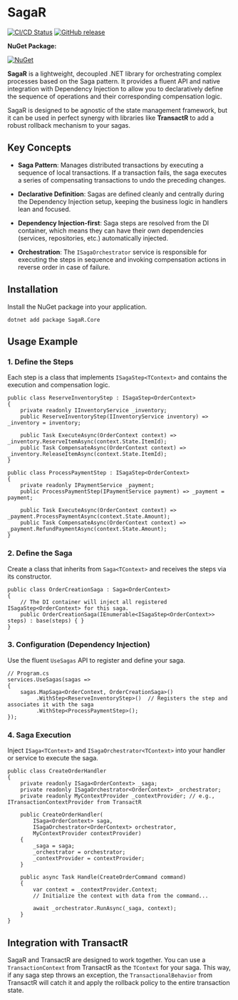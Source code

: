 # SagaR

[![CI/CD Status](https://github.com/YOUR_GITHUB_USERNAME/SagaR/actions/workflows/main.yml/badge.svg)](https://github.com/YOUR_GITHUB_USERNAME/SagaR/actions/workflows/main.yml)
[![GitHub release](https://img.shields.io/github/v/release/YOUR_GITHUB_USERNAME/SagaR)](https://github.com/YOUR_GITHUB_USERNAME/SagaR/releases/latest)

**NuGet Package:**

[![NuGet](https://img.shields.io/nuget/v/SagaR.Core.svg)](https://www.nuget.org/packages/SagaR.Core/)

**SagaR** is a lightweight, decoupled .NET library for orchestrating complex processes based on the Saga pattern. It provides a fluent API and native integration with Dependency Injection to allow you to declaratively define the sequence of operations and their corresponding compensation logic.

SagaR is designed to be agnostic of the state management framework, but it can be used in perfect synergy with libraries like **TransactR** to add a robust rollback mechanism to your sagas.

## Key Concepts

* **Saga Pattern**: Manages distributed transactions by executing a sequence of local transactions. If a transaction fails, the saga executes a series of compensating transactions to undo the preceding changes.

* **Declarative Definition**: Sagas are defined cleanly and centrally during the Dependency Injection setup, keeping the business logic in handlers lean and focused.

* **Dependency Injection-first**: Saga steps are resolved from the DI container, which means they can have their own dependencies (services, repositories, etc.) automatically injected.

* **Orchestration**: The `ISagaOrchestrator` service is responsible for executing the steps in sequence and invoking compensation actions in reverse order in case of failure.

## Installation

Install the NuGet package into your application.

```
dotnet add package SagaR.Core
```

## Usage Example

### 1. Define the Steps

Each step is a class that implements `ISagaStep<TContext>` and contains the execution and compensation logic.

```
public class ReserveInventoryStep : ISagaStep<OrderContext>
{
    private readonly IInventoryService _inventory;
    public ReserveInventoryStep(IInventoryService inventory) => _inventory = inventory;
    
    public Task ExecuteAsync(OrderContext context) => _inventory.ReserveItemAsync(context.State.ItemId);
    public Task CompensateAsync(OrderContext context) => _inventory.ReleaseItemAsync(context.State.ItemId);
}

public class ProcessPaymentStep : ISagaStep<OrderContext>
{
    private readonly IPaymentService _payment;
    public ProcessPaymentStep(IPaymentService payment) => _payment = payment;

    public Task ExecuteAsync(OrderContext context) => _payment.ProcessPaymentAsync(context.State.Amount);
    public Task CompensateAsync(OrderContext context) => _payment.RefundPaymentAsync(context.State.Amount);
}
```

### 2. Define the Saga

Create a class that inherits from `Saga<TContext>` and receives the steps via its constructor.

```
public class OrderCreationSaga : Saga<OrderContext>
{
    // The DI container will inject all registered ISagaStep<OrderContext> for this saga.
    public OrderCreationSaga(IEnumerable<ISagaStep<OrderContext>> steps) : base(steps) { }
}
```

### 3. Configuration (Dependency Injection)

Use the fluent `UseSagas` API to register and define your saga.

```
// Program.cs
services.UseSagas(sagas =>
{
    sagas.MapSaga<OrderContext, OrderCreationSaga>()
         .WithStep<ReserveInventoryStep>()  // Registers the step and associates it with the saga
         .WithStep<ProcessPaymentStep>();
});
```

### 4. Saga Execution

Inject `ISaga<TContext>` and `ISagaOrchestrator<TContext>` into your handler or service to execute the saga.

```
public class CreateOrderHandler
{
    private readonly ISaga<OrderContext> _saga;
    private readonly ISagaOrchestrator<OrderContext> _orchestrator;
    private readonly MyContextProvider _contextProvider; // e.g., ITransactionContextProvider from TransactR

    public CreateOrderHandler(
        ISaga<OrderContext> saga, 
        ISagaOrchestrator<OrderContext> orchestrator,
        MyContextProvider contextProvider)
    {
        _saga = saga;
        _orchestrator = orchestrator;
        _contextProvider = contextProvider;
    }

    public async Task Handle(CreateOrderCommand command)
    {
        var context = _contextProvider.Context;
        // Initialize the context with data from the command...

        await _orchestrator.RunAsync(_saga, context);
    }
}
```

## Integration with TransactR

SagaR and TransactR are designed to work together. You can use a `TransactionContext` from TransactR as the `TContext` for your saga. This way, if any saga step throws an exception, the `TransactionalBehavior` from TransactR will catch it and apply the rollback policy to the entire transaction state.
```

